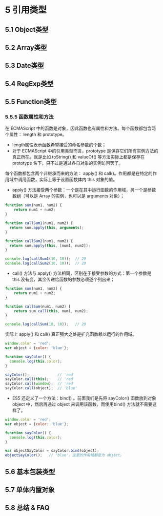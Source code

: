 # 5 引用类型

## 5.1 Object类型

## 5.2 Array类型

## 5.3 Date类型

## 5.4 RegExp类型

## 5.5 Function类型

### 5.5.5 函数属性和方法

在 ECMAScript 中的函数是对象，因此函数也有属性和方法。每个函数都包含两个属性： length 和 prototype。

- length属性表示函数希望接受的命名参数的个数；
- 对于 ECMAScript 中的引用类型而言，prototype 是保存它们所有实例方法的真正所在。就是比如 toString() 和 valueOf() 等方法实际上都是保存在 prototype 名下，只不过是通过各自对象的实例访问罢了。

每个函数都包含两个非继承而来的方法： apply() 和 call()。作用都是在特定的作用域中调用函数，实际上等于设置函数体内 this 对象的值。

- apply() 方法接受两个参数：一个是在其中运行函数的作用域，另一个是参数数组（可以是 Array 的实例，也可以是 arguments 对象）；

```javascript
function sum(num1, num2) {
    return num1 + num2;  
}

function callSum1(num1, num2) {
  return sum.apply(this, arguments);
}

function callSum2(num1, num2) {
  return sum.apply(this, [num1, num2]);
}

console.log(callSum1(10, 10));  // 20
console.log(callSum2(10, 10));  // 20
```

- call() 方法与 apply() 方法相同，区别在于接受参数的方式：第一个参数是 this 没有变，其余传递给函数的参数必须逐个列出来；

```javascript
function sum(num1, num2) {
    return num1 + num2;  
}

function callSum(num1, num2) {
    return sum.call(this, num1, num2);  
}

console.log(callSum(10, 10));   // 20
```

实际上 apply() 和 call() 真正强大之处是扩充函数赖以运行的作用域。

```javascript
window.color = 'red';
var object = {color: 'blue'};

function sayColor() {
  console.log(this.color);
}

sayColor();             // 'red'
sayColor.call(this);    // 'red'
sayColor.call(window);  // 'red'
sayColor.call(object);  // 'blue'
```

- ES5 还定义了一个方法：bind() 。前面我们是先将 sayColor() 函数放到对象 object 中，然后再通过 object 来调用该函数，而使用bind() 方法就不需要这样了。

```javascript
window.color = 'red';
var object = {color: 'blue'};

function sayColor() {
  console.log(this.color);
}

var objectSayColor = sayColor.bind(object);
objectSayColor();   // 'blue'，这里的作用域都是为 object。
```

## 5.6 基本包装类型

## 5.7 单体内置对象

## 5.8 总结 & FAQ
